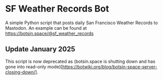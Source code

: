 # SF Weather Records Bot
A simple Python script that posts daily San Francisco Weather Records to Mastodon. An example can be found at https://botsin.space/@sf_weather_records

## Update January 2025

This script is now deprecated as (botsin.space is shutting down and has gone into read-only mode)[https://botwiki.org/blog/botsin-space-server-closing-down/].
